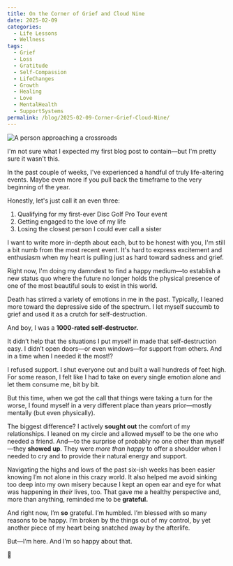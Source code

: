```yaml
---
title: On the Corner of Grief and Cloud Nine
date: 2025-02-09
categories:
  - Life Lessons
  - Wellness
tags:
  - Grief
  - Loss
  - Gratitude
  - Self-Compassion
  - LifeChanges
  - Growth
  - Healing
  - Love
  - MentalHealth
  - SupportSystems
permalink: /blog/2025-02-09-Corner-Grief-Cloud-Nine/
---
```


![A person approaching a crossroads](/assets/images/posts/20250209-Crossroads.jpg)

I'm not sure what I expected my first blog post to contain—but I'm pretty sure it wasn't this.

In the past couple of weeks, I've experienced a handful of truly life-altering events. Maybe even more if you pull back the timeframe to the very beginning of the year.

Honestly, let's just call it an even three:

1. Qualifying for my first-ever Disc Golf Pro Tour event
2. Getting engaged to the love of my life
3. Losing the closest person I could ever call a sister

I want to write more in-depth about each, but to be honest with you, I'm still a bit numb from the most recent event. It's hard to express excitement and enthusiasm when my heart is pulling just as hard toward sadness and grief.

Right now, I'm doing my damndest to find a happy medium—to establish a new status quo where the future no longer holds the physical presence of one of the most beautiful souls to exist in this world.

Death has stirred a variety of emotions in me in the past. Typically, I leaned more toward the depressive side of the spectrum. I let myself succumb to grief and used it as a crutch for self-destruction.

And boy, I was a **1000-rated self-destructor.**

It didn’t help that the situations I put myself in made that self-destruction easy. I didn’t open doors—or even windows—for support from others. And in a time when I needed it the most!?

I refused support. I shut everyone out and built a wall hundreds of feet high. For some reason, I felt like I had to take on every single emotion alone and let them consume me, bit by bit.

But this time, when we got the call that things were taking a turn for the worse, I found myself in a very different place than years prior—mostly mentally (but even physically).

The biggest difference? I actively **sought out** the comfort of my relationships. I leaned on my circle and allowed myself to be the one who needed a friend. And—to the surprise of probably no one other than myself—they **showed up**. They were _more than happy_ to offer a shoulder when I needed to cry and to provide their natural energy and support.

Navigating the highs and lows of the past six-ish weeks has been easier knowing I’m not alone in this crazy world. It also helped me avoid sinking too deep into my own misery because I kept an open ear and eye for what was happening in _their_ lives, too. That gave me a healthy perspective and, more than anything, reminded me to be **grateful.**

And right now, I’m **so** grateful. I’m humbled. I’m blessed with so many reasons to be happy. I’m broken by the things out of my control, by yet another piece of my heart being snatched away by the afterlife.

But—I’m here. And I’m so happy about that.

🖤